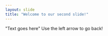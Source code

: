 ```yaml
---
layout: slide
title: "Welcome to our second slide!"
---
```

"Text goes here"
Use the left arrow to go back!
